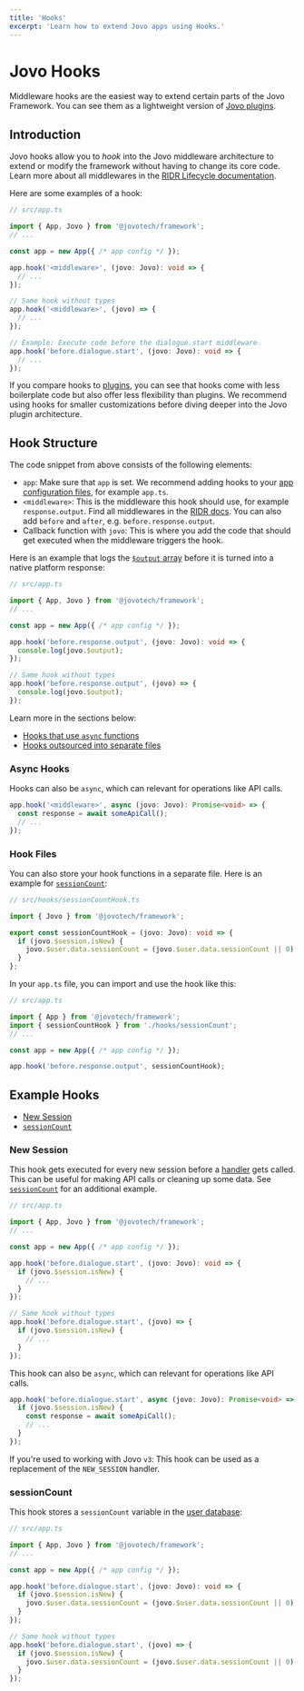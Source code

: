 ```yaml
---
title: 'Hooks'
excerpt: 'Learn how to extend Jovo apps using Hooks.'
---
```


# Jovo Hooks

Middleware hooks are the easiest way to extend certain parts of the Jovo Framework. You can see them as a lightweight version of [Jovo plugins](./plugins.md).

## Introduction

Jovo hooks allow you to _hook_ into the Jovo middleware architecture to extend or modify the framework without having to change its core code. Learn more about all middlewares in the [RIDR Lifecycle documentation](./ridr-lifecycle.md#middlewares).

Here are some examples of a hook:

```typescript
// src/app.ts

import { App, Jovo } from '@jovotech/framework';
// ...

const app = new App({ /* app config */ });

app.hook('<middleware>', (jovo: Jovo): void => {
  // ...
});

// Same hook without types
app.hook('<middleware>', (jovo) => {
  // ...
});

// Example: Execute code before the dialogue.start middleware
app.hook('before.dialogue.start', (jovo: Jovo): void => {
  // ...
});
```

If you compare hooks to [plugins](./plugins.md), you can see that hooks come with less boilerplate code but also offer less flexibility than plugins. We recommend using hooks for smaller customizations before diving deeper into the Jovo plugin architecture.

## Hook Structure

The code snippet from above consists of the following elements:

- `app`: Make sure that `app` is set. We recommend adding hooks to your [app configuration files](./app-config.md), for example `app.ts`.
- `<middleware>`: This is the middleware this hook should use, for example `response.output`. Find all middlewares in the [RIDR docs](./ridr-lifecycle.md#middlewares). You can also add `before` and `after`, e.g. `before.response.output`.
- Callback function with `jovo`: This is where you add the code that should get executed when the middleware triggers the hook.

Here is an example that logs the [`$output` array](./output.md) before it is turned into a native platform response:

```typescript
// src/app.ts

import { App, Jovo } from '@jovotech/framework';
// ...

const app = new App({ /* app config */ });

app.hook('before.response.output', (jovo: Jovo): void => {
  console.log(jovo.$output);
});

// Same hook without types
app.hook('before.response.output', (jovo) => {
  console.log(jovo.$output);
});
```

Learn more in the sections below:
- [Hooks that use `async` functions](#async-hooks)
- [Hooks outsourced into separate files](#hook-files)

### Async Hooks

Hooks can also be `async`, which can relevant for operations like API calls.

```typescript
app.hook('<middleware>', async (jovo: Jovo): Promise<void> => {
  const response = await someApiCall();
  // ...
});
```

### Hook Files

You can also store your hook functions in a separate file. Here is an example for [`sessionCount`](#sessioncount):

```typescript
// src/hooks/sessionCountHook.ts

import { Jovo } from '@jovotech/framework';

export const sessionCountHook = (jovo: Jovo): void => {
  if (jovo.$session.isNew) {
    jovo.$user.data.sessionCount = (jovo.$user.data.sessionCount || 0) + 1;
  }
};
```

In your `app.ts` file, you can import and use the hook like this:

```typescript
// src/app.ts

import { App } from '@jovotech/framework';
import { sessionCountHook } from './hooks/sessionCount';
// ...

const app = new App({ /* app config */ });

app.hook('before.response.output', sessionCountHook);
```

## Example Hooks

- [New Session](#new-session)
- [`sessionCount`](#sessioncount)

### New Session

This hook gets executed for every new session before a [handler](https://www.jovo.tech/docs/handlers) gets called. This can be useful for making API calls or cleaning up some data. See [`sessionCount`](#sessioncount) for an additional example.

```typescript
// src/app.ts

import { App, Jovo } from '@jovotech/framework';
// ...

const app = new App({ /* app config */ });

app.hook('before.dialogue.start', (jovo: Jovo): void => {
  if (jovo.$session.isNew) {
    // ...
  }
});

// Same hook without types
app.hook('before.dialogue.start', (jovo) => {
  if (jovo.$session.isNew) {
    // ...
  }
});
```

This hook can also be `async`, which can relevant for operations like API calls.

```typescript
app.hook('before.dialogue.start', async (jovo: Jovo): Promise<void> => {
  if (jovo.$session.isNew) {
    const response = await someApiCall();
    // ...
  }
});
```

If you're used to working with Jovo `v3`: This hook can be used as a replacement of the `NEW_SESSION` handler.


### sessionCount

This hook stores a `sessionCount` variable in the [user database](./data.md#user-data):

```typescript
// src/app.ts

import { App, Jovo } from '@jovotech/framework';
// ...

const app = new App({ /* app config */ });

app.hook('before.dialogue.start', (jovo: Jovo): void => {
  if (jovo.$session.isNew) {
    jovo.$user.data.sessionCount = (jovo.$user.data.sessionCount || 0) + 1;
  }
});

// Same hook without types
app.hook('before.dialogue.start', (jovo) => {
  if (jovo.$session.isNew) {
    jovo.$user.data.sessionCount = (jovo.$user.data.sessionCount || 0) + 1;
  }
});
```